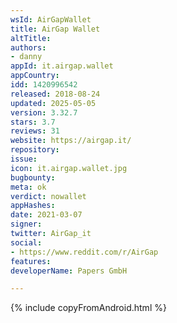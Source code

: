 ```yaml
---
wsId: AirGapWallet
title: AirGap Wallet
altTitle: 
authors:
- danny
appId: it.airgap.wallet
appCountry: 
idd: 1420996542
released: 2018-08-24
updated: 2025-05-05
version: 3.32.7
stars: 3.7
reviews: 31
website: https://airgap.it/
repository: 
issue: 
icon: it.airgap.wallet.jpg
bugbounty: 
meta: ok
verdict: nowallet
appHashes: 
date: 2021-03-07
signer: 
twitter: AirGap_it
social:
- https://www.reddit.com/r/AirGap
features: 
developerName: Papers GmbH

---
```


{% include copyFromAndroid.html %}
